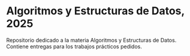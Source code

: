 # Algoritmos y Estructuras de Datos, 2025
Repositorio dedicado a la materia Algoritmos y Estructuras de Datos. Contiene entregas para los trabajos prácticos pedidos.
